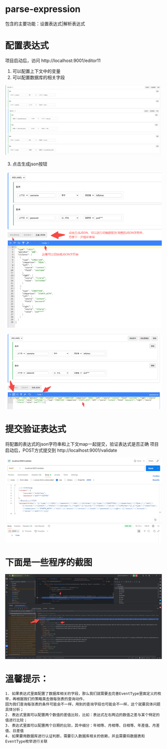 # parse-expression
包含的主要功能：设置表达式|解析表达式

# 配置表达式
项目启动后，访问 http://localhost:9001/editor11
1. 可以配置上下文中的变量
2. 可以配置数据库的相关字段

![img.png](img.png)

3. 点击生成json按钮

![img_3.png](img_3.png)

![img_4.png](img_4.png)

# 提交验证表达式
将配置的表达式的json字符串和上下文map一起提交，验证表达式是否正确 
项目启动后，POST方式提交到 http://localhost:9001/validate

![img_1.png](img_1.png)

# 下面是一些程序的截图

![img_2.png](img_2.png)


# 溫馨提示：
    1. 如果表达式里面配置了数据库相关的字段，那么我们就需要去完善EventType里面定义的枚举，再根据我们的策略类去做每张表的查询动作，
    因为我们查询每张表的条件可能会不一样，用到的查询字段也可能会不一样，这个就要具体问题具体分析；
    2. 表达式里面可以配置两个数值的差值比较，比如：表达式左右两边的数值之差与某个特定的值进行比较；
    3. 表达式里面可以配置两个日期的比较，其中细分：年相等、月相等、日相等、年差值、月差值、日差值
    4. 如果要用数据库进行认证判断，需要引入数据库相关的依赖，并且需要将数据表和EventType枚举进行关联
